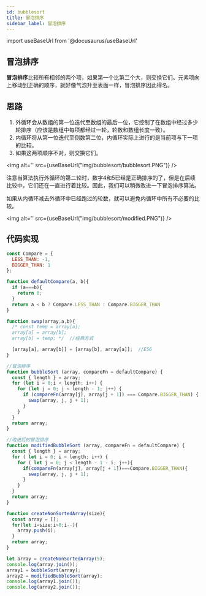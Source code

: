 ```yaml
---
id: bubblesort
title: 冒泡排序
sidebar_label: 冒泡排序
---
```


import useBaseUrl from '@docusaurus/useBaseUrl'

## 冒泡排序
**冒泡排序**比较所有相邻的两个项，如果第一个比第二个大，则交换它们。元素项向上移动到正确的顺序，就好像气泡升至表面一样，冒泡排序因此得名。

## 思路
1. 外循环会从数组的第一位迭代至数组的最后一位，它控制了在数组中经过多少轮排序（应该是数组中每项都经过一轮，轮数和数组长度一致）。
2. 内循环将从第一位迭代至倒数第二位，内循环实际上进行的是当前项与下一项的比较。
3. 如果这两项顺序不对，则交换它们。

<img alt='' src={useBaseUrl("img/bubblesort/bubblesort.PNG")} />

注意当算法执行外循环的第二轮时，数字4和5已经是正确排序的了，但是在后续比较中，它们还在一直进行着比较。因此，我们可以稍微改进一下冒泡排序算法。

如果从内循环减去外循环中已经跑过的轮数，就可以避免内循环中所有不必要的比较。

<img alt='' src={useBaseUrl("img/bubblesort/modified.PNG")} />


## 代码实现
```javascript
const Compare = {
  LESS_THAN: -1,
  BIGGER_THAN: 1
};

function defaultCompare(a, b){
  if (a===b){
    return 0;
  }
  return a < b ? Compare.LESS_THAN : Compare.BIGGER_THAN
}

function swap(array,a,b){
  /* const temp = array[a];
  array[a] = array[b];
  array[b] = temp; */  //经典方式

  [array[a], array[b]] = [array[b], array[a]];  //ES6
}

//冒泡排序
function bubbleSort (array, compareFn = defaultCompare) {
  const { length } = array;
  for (let i = 0;i < length; i++) {
    for (let j = 0; j < length - 1; j++) {
      if (compareFn(array[j], array[j + 1]) === Compare.BIGGER_THAN) {
        swap(array, j, j + 1);
      }
    }
  }
  return array;
}

//改进后的冒泡排序
function modifiedBubbleSort (array, compareFn = defaultCompare) {
  const { length } = array;
  for ( let i = 0; i < length; i++) {
    for ( let j = 0; j < length - 1 - i; j++){
      if(compareFn(array[j], array[j + 1])===Compare.BIGGER_THAN){
        swap(array, j, j + 1);
      }
    }
  }
  return array;
}

function createNonSortedArray(size){
  const array = [];
  for(let i=size;i>0;i--){
    array.push(i);
  }
  return array;
}

let array = createNonSortedArray(5);
console.log(array.join());
array1 = bubbleSort(array);
array2 = modifiedBubbleSort(array);
console.log(array1.join());
console.log(array2.join());

```
